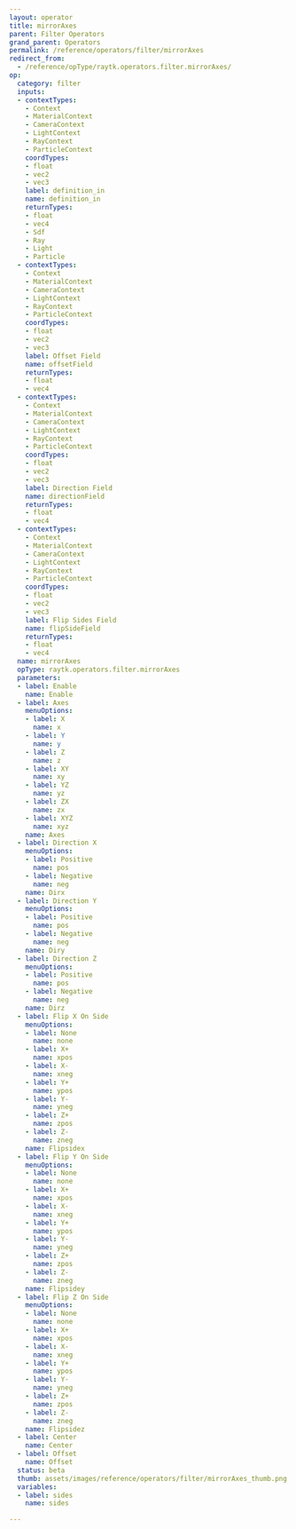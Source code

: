 ```yaml
---
layout: operator
title: mirrorAxes
parent: Filter Operators
grand_parent: Operators
permalink: /reference/operators/filter/mirrorAxes
redirect_from:
  - /reference/opType/raytk.operators.filter.mirrorAxes/
op:
  category: filter
  inputs:
  - contextTypes:
    - Context
    - MaterialContext
    - CameraContext
    - LightContext
    - RayContext
    - ParticleContext
    coordTypes:
    - float
    - vec2
    - vec3
    label: definition_in
    name: definition_in
    returnTypes:
    - float
    - vec4
    - Sdf
    - Ray
    - Light
    - Particle
  - contextTypes:
    - Context
    - MaterialContext
    - CameraContext
    - LightContext
    - RayContext
    - ParticleContext
    coordTypes:
    - float
    - vec2
    - vec3
    label: Offset Field
    name: offsetField
    returnTypes:
    - float
    - vec4
  - contextTypes:
    - Context
    - MaterialContext
    - CameraContext
    - LightContext
    - RayContext
    - ParticleContext
    coordTypes:
    - float
    - vec2
    - vec3
    label: Direction Field
    name: directionField
    returnTypes:
    - float
    - vec4
  - contextTypes:
    - Context
    - MaterialContext
    - CameraContext
    - LightContext
    - RayContext
    - ParticleContext
    coordTypes:
    - float
    - vec2
    - vec3
    label: Flip Sides Field
    name: flipSideField
    returnTypes:
    - float
    - vec4
  name: mirrorAxes
  opType: raytk.operators.filter.mirrorAxes
  parameters:
  - label: Enable
    name: Enable
  - label: Axes
    menuOptions:
    - label: X
      name: x
    - label: Y
      name: y
    - label: Z
      name: z
    - label: XY
      name: xy
    - label: YZ
      name: yz
    - label: ZX
      name: zx
    - label: XYZ
      name: xyz
    name: Axes
  - label: Direction X
    menuOptions:
    - label: Positive
      name: pos
    - label: Negative
      name: neg
    name: Dirx
  - label: Direction Y
    menuOptions:
    - label: Positive
      name: pos
    - label: Negative
      name: neg
    name: Diry
  - label: Direction Z
    menuOptions:
    - label: Positive
      name: pos
    - label: Negative
      name: neg
    name: Dirz
  - label: Flip X On Side
    menuOptions:
    - label: None
      name: none
    - label: X+
      name: xpos
    - label: X-
      name: xneg
    - label: Y+
      name: ypos
    - label: Y-
      name: yneg
    - label: Z+
      name: zpos
    - label: Z-
      name: zneg
    name: Flipsidex
  - label: Flip Y On Side
    menuOptions:
    - label: None
      name: none
    - label: X+
      name: xpos
    - label: X-
      name: xneg
    - label: Y+
      name: ypos
    - label: Y-
      name: yneg
    - label: Z+
      name: zpos
    - label: Z-
      name: zneg
    name: Flipsidey
  - label: Flip Z On Side
    menuOptions:
    - label: None
      name: none
    - label: X+
      name: xpos
    - label: X-
      name: xneg
    - label: Y+
      name: ypos
    - label: Y-
      name: yneg
    - label: Z+
      name: zpos
    - label: Z-
      name: zneg
    name: Flipsidez
  - label: Center
    name: Center
  - label: Offset
    name: Offset
  status: beta
  thumb: assets/images/reference/operators/filter/mirrorAxes_thumb.png
  variables:
  - label: sides
    name: sides

---
```

